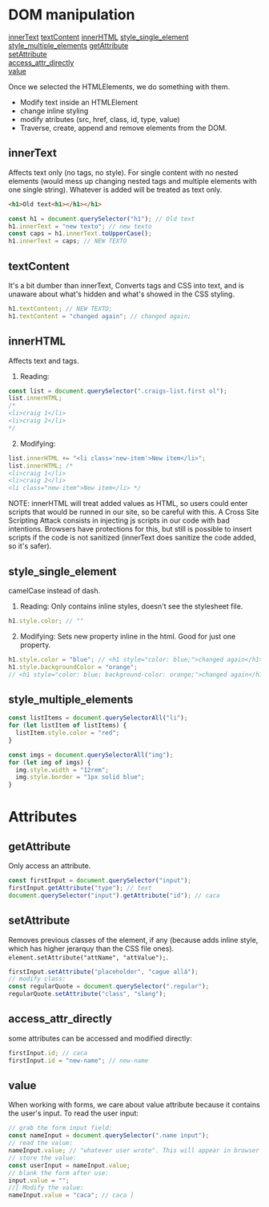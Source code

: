 # DOM manipulation

[innerText](##innerText)
[textContent](##textContent)
[innerHTML](##innerHTML)
[style_single_element](##style_single_element)  
[style_multiple_elements](##style_multiple_elements)
[getAttribute](##getAttribute)  
[setAttribute](##setAttribute)  
[access_attr_directly](##access_attr_directly)  
[value](##value)

Once we selected the HTMLElements, we do something with them.

- Modify text inside an HTMLElement
- change inline styling
- modify atributes (src, href, class, id, type, value)
- Traverse, create, append and remove elements from the DOM.

## innerText

Affects text only (no tags, no style). For single content with no nested elements (would mess up changing nested tags and multiple elements with one single string). Whatever is added will be treated as text only.

```html
<h1>Old text<h1></h1></h1>
```

```javascript
const h1 = document.querySelector("h1"); // Old text
h1.innerText = "new texto"; // new texto
const caps = h1.innerText.toUpperCase();
h1.innerText = caps; // NEW TEXTO
```

## textContent

It's a bit dumber than innerText, Converts tags and CSS into text, and is unaware about what's hidden and what's showed in the CSS styling.

```javascript
h1.textContent; // NEW TEXTO;
h1.textContent = "changed again"; // changed again;
```

## innerHTML

Affects text and tags.

1. Reading:

```javascript
const list = document.querySelector(".craigs-list.first ol");
list.innerHTML;
/* 
<li>craig 1</li>
<li>craig 2</li>
*/
```

2. Modifying:

```javascript
list.innerHTML += "<li class='new-item'>New item</li>";
list.innerHTML; /*
<li>craig 1</li>
<li>craig 2</li>
<li class="new-item">New item</li> */
```

NOTE: innerHTML will treat added values as HTML, so users could enter scripts that would be runned in our site, so be careful with this. A Cross Site Scripting Attack consists in injecting js scripts in our code with bad intentions. Browsers have protections for this, but still is possible to insert scripts if the code is not sanitized (innerText does sanitize the code added, so it's safer).

## style_single_element

camelCase instead of dash.

1. Reading:
   Only contains inline styles, doesn't see the stylesheet file.

```javascript
h1.style.color; // ""
```

2. Modifying:
   Sets new property inline in the html. Good for just one property.

```javascript
h1.style.color = "blue"; // <h1 style="color: blue;">changed again</h1>
h1.style.backgroundColor = "orange";
// <h1 style="color: blue; background-color: orange;">changed again</h1>
```

## style_multiple_elements

```javascript
const listItems = document.querySelectorAll("li");
for (let listItem of listItems) {
  listItem.style.color = "red";
}

const imgs = document.querySelectorAll("img");
for (let img of imgs) {
  img.style.width = "12rem";
  img.style.border = "1px solid blue";
}
```

# Attributes

## getAttribute

Only access an attribute.

```javascript
const firstInput = document.querySelector("input");
firstInput.getAttribute("type"); // text
document.querySelector("input").getAttribute("id"); // caca
```

## setAttribute

Removes previous classes of the element, if any (because adds inline style, which has higher jerarquy than the CSS file ones).
`element.setAttribute("attName", "attValue");`.

```javascript
firstInput.setAttribute("placeholder", "cague allá");
// modify class:
const regularQuote = document.querySelector(".regular");
regularQuote.setAttribute("class", "slang");
```

## access_attr_directly

some attributes can be accessed and modified directly:

```javascript
firstInput.id; // caca
firstInput.id = "new-name"; // new-name
```

## value

When working with forms, we care about value attribute because it contains the user's input. To read the user input:

```javascript
// grab the form input field:
const nameInput = document.querySelector(".name input");
// read the value:
nameInput.value; // "whatever user wrote". This will appear in browser's console, not in javascript (yet).
// store the value:
const userInput = nameInput.value;
// blank the form after use:
input.value = "";
//[ Modify the value:
nameInput.value = "caca"; // caca ]
```
